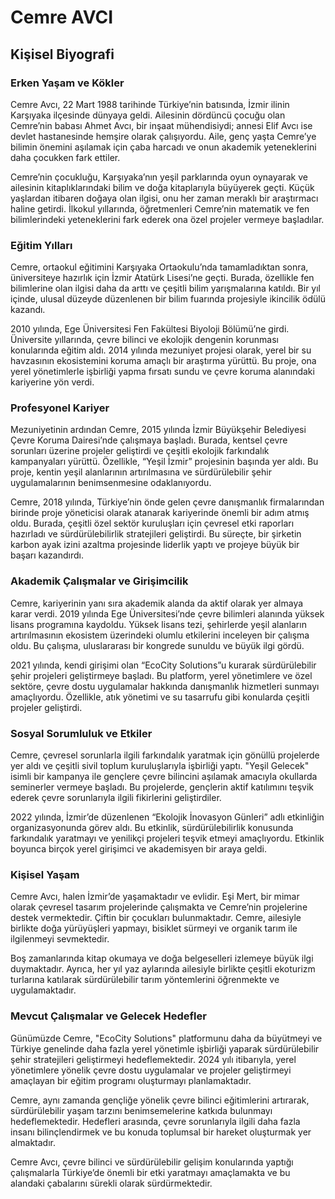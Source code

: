 # Cemre AVCI

## Kişisel Biyografi

### Erken Yaşam ve Kökler

Cemre Avcı, 22 Mart 1988 tarihinde Türkiye’nin batısında, İzmir ilinin Karşıyaka ilçesinde dünyaya geldi. Ailesinin dördüncü çocuğu olan Cemre’nin babası Ahmet Avcı, bir inşaat mühendisiydi; annesi Elif Avcı ise devlet hastanesinde hemşire olarak çalışıyordu. Aile, genç yaşta Cemre’ye bilimin önemini aşılamak için çaba harcadı ve onun akademik yeteneklerini daha çocukken fark ettiler.

Cemre’nin çocukluğu, Karşıyaka’nın yeşil parklarında oyun oynayarak ve ailesinin kitaplıklarındaki bilim ve doğa kitaplarıyla büyüyerek geçti. Küçük yaşlardan itibaren doğaya olan ilgisi, onu her zaman meraklı bir araştırmacı haline getirdi. İlkokul yıllarında, öğretmenleri Cemre’nin matematik ve fen bilimlerindeki yeteneklerini fark ederek ona özel projeler vermeye başladılar.

### Eğitim Yılları

Cemre, ortaokul eğitimini Karşıyaka Ortaokulu’nda tamamladıktan sonra, üniversiteye hazırlık için İzmir Atatürk Lisesi’ne geçti. Burada, özellikle fen bilimlerine olan ilgisi daha da arttı ve çeşitli bilim yarışmalarına katıldı. Bir yıl içinde, ulusal düzeyde düzenlenen bir bilim fuarında projesiyle ikincilik ödülü kazandı.

2010 yılında, Ege Üniversitesi Fen Fakültesi Biyoloji Bölümü’ne girdi. Üniversite yıllarında, çevre bilinci ve ekolojik dengenin korunması konularında eğitim aldı. 2014 yılında mezuniyet projesi olarak, yerel bir su havzasının ekosistemini koruma amaçlı bir araştırma yürüttü. Bu proje, ona yerel yönetimlerle işbirliği yapma fırsatı sundu ve çevre koruma alanındaki kariyerine yön verdi.

### Profesyonel Kariyer

Mezuniyetinin ardından Cemre, 2015 yılında İzmir Büyükşehir Belediyesi Çevre Koruma Dairesi’nde çalışmaya başladı. Burada, kentsel çevre sorunları üzerine projeler geliştirdi ve çeşitli ekolojik farkındalık kampanyaları yürüttü. Özellikle, “Yeşil İzmir” projesinin başında yer aldı. Bu proje, kentin yeşil alanlarının artırılmasına ve sürdürülebilir şehir uygulamalarının benimsenmesine odaklanıyordu.

Cemre, 2018 yılında, Türkiye’nin önde gelen çevre danışmanlık firmalarından birinde proje yöneticisi olarak atanarak kariyerinde önemli bir adım atmış oldu. Burada, çeşitli özel sektör kuruluşları için çevresel etki raporları hazırladı ve sürdürülebilirlik stratejileri geliştirdi. Bu süreçte, bir şirketin karbon ayak izini azaltma projesinde liderlik yaptı ve projeye büyük bir başarı kazandırdı.

### Akademik Çalışmalar ve Girişimcilik

Cemre, kariyerinin yanı sıra akademik alanda da aktif olarak yer almaya karar verdi. 2019 yılında Ege Üniversitesi’nde çevre bilimleri alanında yüksek lisans programına kaydoldu. Yüksek lisans tezi, şehirlerde yeşil alanların artırılmasının ekosistem üzerindeki olumlu etkilerini inceleyen bir çalışma oldu. Bu çalışma, uluslararası bir kongrede sunuldu ve büyük ilgi gördü.

2021 yılında, kendi girişimi olan “EcoCity Solutions”u kurarak sürdürülebilir şehir projeleri geliştirmeye başladı. Bu platform, yerel yönetimlere ve özel sektöre, çevre dostu uygulamalar hakkında danışmanlık hizmetleri sunmayı amaçlıyordu. Özellikle, atık yönetimi ve su tasarrufu gibi konularda çeşitli projeler geliştirdi.

### Sosyal Sorumluluk ve Etkiler

Cemre, çevresel sorunlarla ilgili farkındalık yaratmak için gönüllü projelerde yer aldı ve çeşitli sivil toplum kuruluşlarıyla işbirliği yaptı. "Yeşil Gelecek" isimli bir kampanya ile gençlere çevre bilincini aşılamak amacıyla okullarda seminerler vermeye başladı. Bu projelerde, gençlerin aktif katılımını teşvik ederek çevre sorunlarıyla ilgili fikirlerini geliştirdiler.

2022 yılında, İzmir’de düzenlenen “Ekolojik İnovasyon Günleri” adlı etkinliğin organizasyonunda görev aldı. Bu etkinlik, sürdürülebilirlik konusunda farkındalık yaratmayı ve yenilikçi projeleri teşvik etmeyi amaçlıyordu. Etkinlik boyunca birçok yerel girişimci ve akademisyen bir araya geldi.

### Kişisel Yaşam

Cemre Avcı, halen İzmir’de yaşamaktadır ve evlidir. Eşi Mert, bir mimar olarak çevresel tasarım projelerinde çalışmakta ve Cemre’nin projelerine destek vermektedir. Çiftin bir çocukları bulunmaktadır. Cemre, ailesiyle birlikte doğa yürüyüşleri yapmayı, bisiklet sürmeyi ve organik tarım ile ilgilenmeyi sevmektedir.

Boş zamanlarında kitap okumaya ve doğa belgeselleri izlemeye büyük ilgi duymaktadır. Ayrıca, her yıl yaz aylarında ailesiyle birlikte çeşitli ekoturizm turlarına katılarak sürdürülebilir tarım yöntemlerini öğrenmekte ve uygulamaktadır.

### Mevcut Çalışmalar ve Gelecek Hedefler

Günümüzde Cemre, "EcoCity Solutions" platformunu daha da büyütmeyi ve Türkiye genelinde daha fazla yerel yönetimle işbirliği yaparak sürdürülebilir şehir stratejileri geliştirmeyi hedeflemektedir. 2024 yılı itibarıyla, yerel yönetimlere yönelik çevre dostu uygulamalar ve projeler geliştirmeyi amaçlayan bir eğitim programı oluşturmayı planlamaktadır.

Cemre, aynı zamanda gençliğe yönelik çevre bilinci eğitimlerini artırarak, sürdürülebilir yaşam tarzını benimsemelerine katkıda bulunmayı hedeflemektedir. Hedefleri arasında, çevre sorunlarıyla ilgili daha fazla insanı bilinçlendirmek ve bu konuda toplumsal bir hareket oluşturmak yer almaktadır.

Cemre Avcı, çevre bilinci ve sürdürülebilir gelişim konularında yaptığı çalışmalarla Türkiye’de önemli bir etki yaratmayı amaçlamakta ve bu alandaki çabalarını sürekli olarak sürdürmektedir.